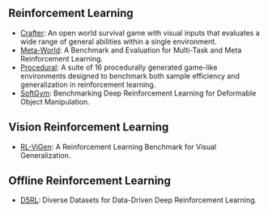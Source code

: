 ## Reinforcement Learning

- [Crafter](https://danijar.com/project/crafter/): An open world survival game with visual inputs that evaluates a wide range of general abilities within a single environment.
- [Meta-World](https://meta-world.github.io/): A Benchmark and Evaluation for Multi-Task and Meta Reinforcement Learning.
- [Procedural](https://arxiv.org/abs/1912.01588):  A suite of 16 procedurally generated game-like environments designed to benchmark both sample efficiency and generalization in reinforcement learning.
- [SoftGym](https://sites.google.com/view/softgym): Benchmarking Deep Reinforcement Learning for Deformable Object Manipulation.



## Vision Reinforcement Learning

- [RL-ViGen](https://gemcollector.github.io/RL-ViGen/):  A Reinforcement Learning Benchmark for Visual Generalization.



## Offline Reinforcement Learning

- [D5RL](https://sites.google.com/view/d5rl/): Diverse Datasets for Data-Driven Deep Reinforcement Learning.

